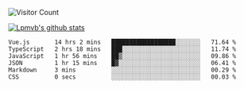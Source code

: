 ![Visitor Count](https://profile-counter.glitch.me/Lpmvb/count.svg)

[![Lpmvb's github stats](https://github-readme-stats.vercel.app/api?username=lpmvb&show_icons=true&title_color=fff&icon_color=79ff97&text_color=9f9f9f&bg_color=151515)](https://github.com/anuraghazra/github-readme-stats)

<!--
Here are some ideas to get you started:

- 🔭 I’m currently working on ...
- 🌱 I’m currently learning ...
- 👯 I’m looking to collaborate on ...
- 🤔 I’m looking for help with ...
- 💬 Ask me about ...
- 📫 How to reach me: ...
- 😄 Pronouns: ...
- ⚡ Fun fact: ...
-->

<!--START_SECTION:waka-->

```text
Vue.js       14 hrs 2 mins   ██████████████████░░░░░░░   71.64 %
TypeScript   2 hrs 18 mins   ███░░░░░░░░░░░░░░░░░░░░░░   11.74 %
JavaScript   1 hr 56 mins    ██▒░░░░░░░░░░░░░░░░░░░░░░   09.86 %
JSON         1 hr 15 mins    █▓░░░░░░░░░░░░░░░░░░░░░░░   06.41 %
Markdown     3 mins          ░░░░░░░░░░░░░░░░░░░░░░░░░   00.29 %
CSS          0 secs          ░░░░░░░░░░░░░░░░░░░░░░░░░   00.03 %
```

<!--END_SECTION:waka-->

